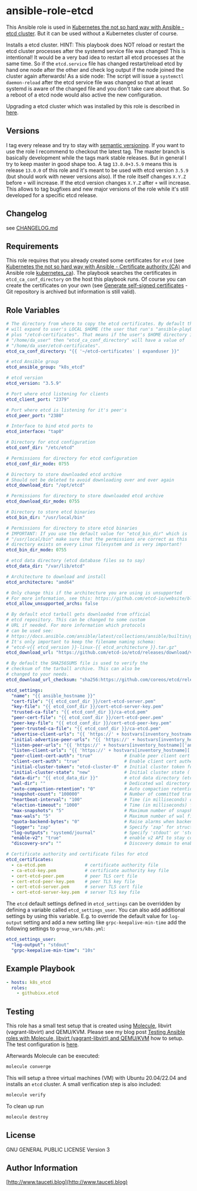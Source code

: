 ansible-role-etcd
=================

This Ansible role is used in [Kubernetes the not so hard way with Ansible - etcd cluster](https://www.tauceti.blog/post/kubernetes-the-not-so-hard-way-with-ansible-etcd/). But it can be used without a Kubernetes cluster of course.

Installs a etcd cluster. HINT: This playbook does NOT reload or restart the etcd cluster processes after the systemd service file was changed! This is intentional! It would be a very bad idea to restart all etcd processes at the same time. So if the `etcd.service` file has changed restart/reload etcd by hand one node after the other and check log output if the node joined the cluster again afterwards! As a side node: The script will issue a `systemctl daemon-reload` after the etcd service file was changed so that at least systemd is aware of the changed file and you don't take care about that. So a reboot of a etcd node would also active the new configuration.

Upgrading a etcd cluster which was installed by this role is described in [here](https://www.tauceti.blog/posts/kubernetes-the-not-so-hard-way-with-ansible-upgrading-kubernetes/#etcd).

Versions
--------

I tag every release and try to stay with [semantic versioning](http://semver.org). If you want to use the role I recommend to checkout the latest tag. The master branch is basically development while the tags mark stable releases. But in general I try to keep master in good shape too. A tag `13.0.0+3.5.9` means this is release `13.0.0` of this role and it's meant to be used with etcd version `3.5.9` (but should work with newer versions also). If the role itself changes `X.Y.Z` before `+` will increase. If the etcd version changes `X.Y.Z` after `+` will increase. This allows to tag bugfixes and new major versions of the role while it's still developed for a specific etcd release.

Changelog
---------

see [CHANGELOG.md](https://github.com/githubixx/ansible-role-etcd/blob/master/CHANGELOG.md)

Requirements
------------

This role requires that you already created some certificates for `etcd` (see [Kubernetes the not so hard way with Ansible - Certificate authority (CA)](https://www.tauceti.blog/post/kubernetes-the-not-so-hard-way-with-ansible-certificate-authority/) and Ansible role [kubernetes_ca](https://galaxy.ansible.com/githubixx/kubernetes_ca)). The playbook searches the certificates in `etcd_ca_conf_directory` on the host this playbook runs. Of course you can create the certificates on your own (see [Generate self-signed certificates](https://github.com/coreos/docs/blob/master/os/generate-self-signed-certificates.md) - Git repository is archived but information is still valid).

Role Variables
--------------

```yaml
# The directory from where to copy the etcd certificates. By default this
# will expand to user's LOCAL $HOME (the user that run's "ansible-playbook ..."
# plus "/etcd-certificates". That means if the user's $HOME directory is e.g.
# "/home/da_user" then "etcd_ca_conf_directory" will have a value of
# "/home/da_user/etcd-certificates".
etcd_ca_conf_directory: "{{ '~/etcd-certificates' | expanduser }}"

# etcd Ansible group
etcd_ansible_group: "k8s_etcd"

# etcd version
etcd_version: "3.5.9"

# Port where etcd listening for clients
etcd_client_port: "2379"

# Port where etcd is listening for it's peer's
etcd_peer_port: "2380"

# Interface to bind etcd ports to
etcd_interface: "tap0"

# Directory for etcd configuration
etcd_conf_dir: "/etc/etcd"

# Permissions for directory for etcd configuration
etcd_conf_dir_mode: 0755

# Directory to store downloaded etcd archive
# Should not be deleted to avoid downloading over and over again
etcd_download_dir: "/opt/etcd"

# Permissions for directory to store downloaded etcd archive
etcd_download_dir_mode: 0755

# Directory to store etcd binaries
etcd_bin_dir: "/usr/local/bin"

# Permissions for directory to store etcd binaries
# IMPORTANT: If you use the default value for "etcd_bin_dir" which is
# "/usr/local/bin" make sure that the permissions are correct as this
# directory exists on every Linux filesystem and is very important!
etcd_bin_dir_mode: 0755

# etcd data directory (etcd database files so to say)
etcd_data_dir: "/var/lib/etcd"

# Architecture to download and install
etcd_architecture: "amd64"

# Only change this if the architecture you are using is unsupported
# For more information, see this: https://github.com/etcd-io/website/blob/main/content/en/docs/v3.5/op-guide/supported-platform.md
etcd_allow_unsupported_archs: false

# By default etcd tarball gets downloaded from official
# etcd repository. This can be changed to some custom
# URL if needed. For more information which protocols
# can be used see:
# https://docs.ansible.com/ansible/latest/collections/ansible/builtin/get_url_module.html
# It's only important to keep the filename naming schema:
# "etcd-v{{ etcd_version }}-linux-{{ etcd_architecture }}.tar.gz"
etcd_download_url: "https://github.com/etcd-io/etcd/releases/download/v{{ etcd_version }}/etcd-v{{ etcd_version }}-linux-{{ etcd_architecture }}.tar.gz"

# By default the SHA256SUMS file is used to verify the
# checksum of the tarball archive. This can also be
# changed to your needs.
etcd_download_url_checksum: "sha256:https://github.com/coreos/etcd/releases/download/v{{ etcd_version }}/SHA256SUMS"

etcd_settings:
  "name": "{{ ansible_hostname }}"
  "cert-file": "{{ etcd_conf_dir }}/cert-etcd-server.pem"
  "key-file": "{{ etcd_conf_dir }}/cert-etcd-server-key.pem"
  "trusted-ca-file": "{{ etcd_conf_dir }}/ca-etcd.pem"
  "peer-cert-file": "{{ etcd_conf_dir }}/cert-etcd-peer.pem"
  "peer-key-file": "{{ etcd_conf_dir }}/cert-etcd-peer-key.pem"
  "peer-trusted-ca-file": "{{ etcd_conf_dir }}/ca-etcd.pem"
  "advertise-client-urls": "{{ 'https://' + hostvars[inventory_hostname]['ansible_' + etcd_interface].ipv4.address + ':' + etcd_client_port }}"
  "initial-advertise-peer-urls": "{{ 'https://' + hostvars[inventory_hostname]['ansible_' + etcd_interface].ipv4.address + ':' + etcd_peer_port }}"
  "listen-peer-urls": "{{ 'https://' + hostvars[inventory_hostname]['ansible_' + etcd_interface].ipv4.address + ':' + etcd_peer_port }}"
  "listen-client-urls": "{{ 'https://' + hostvars[inventory_hostname]['ansible_' + etcd_interface].ipv4.address + ':' + etcd_client_port + ',https://127.0.0.1:' + etcd_client_port }}"
  "peer-client-cert-auth": "true"            # Enable peer client cert authentication
  "client-cert-auth": "true"                 # Enable client cert authentication
  "initial-cluster-token": "etcd-cluster-0"  # Initial cluster token for the etcd cluster during bootstrap.
  "initial-cluster-state": "new"             # Initial cluster state ('new' or 'existing')
  "data-dir": "{{ etcd_data_dir }}"          # etcd data directory (etcd database files so to say)
  "wal-dir": ""                              # Dedicated wal directory ("" means no separated WAL directory)
  "auto-compaction-retention": "0"           # Auto compaction retention in hour. 0 means disable auto compaction.
  "snapshot-count": "100000"                 # Number of committed transactions to trigger a snapshot to disk
  "heartbeat-interval": "100"                # Time (in milliseconds) of a heartbeat interval
  "election-timeout": "1000"                 # Time (in milliseconds) for an election to timeout. See tuning documentation for details
  "max-snapshots": "5"                       # Maximum number of snapshot files to retain (0 is unlimited)
  "max-wals": "5"                            # Maximum number of wal files to retain (0 is unlimited)
  "quota-backend-bytes": "0"                 # Raise alarms when backend size exceeds the given quota (0 defaults to low space quota)
  "logger": "zap"                            # Specify ‘zap’ for structured logging or ‘capnslog’.
  "log-outputs": "systemd/journal"           # Specify 'stdout' or 'stderr' to skip journald logging even when running under systemd
  "enable-v2": "true"                        # enable v2 API to stay compatible with previous etcd 3.3.x (needed for flannel e.g.)
  "discovery-srv": ""                        # Discovery domain to enable DNS SRV discovery, leave empty to disable. If set, will override initial-cluster.

# Certificate authority and certificate files for etcd
etcd_certificates:
  - ca-etcd.pem               # certificate authority file
  - ca-etcd-key.pem           # certificate authority key file
  - cert-etcd-peer.pem        # peer TLS cert file
  - cert-etcd-peer-key.pem    # peer TLS key file
  - cert-etcd-server.pem      # server TLS cert file
  - cert-etcd-server-key.pem  # server TLS key file
```

The `etcd` default settings defined in `etcd_settings` can be overridden by defining a variable called `etcd_settings_user`. You can also add additional settings by using this variable. E.g. to override the default value for `log-output` setting and add a new setting like `grpc-keepalive-min-time` add the following settings to `group_vars/k8s.yml`:

```yaml
etcd_settings_user:
  "log-output": "stdout"
  "grpc-keepalive-min-time": "10s"
```

Example Playbook
----------------

```yaml
- hosts: k8s_etcd
  roles:
    - githubixx.etcd
```

Testing
-------

This role has a small test setup that is created using [Molecule](https://github.com/ansible-community/molecule), libvirt (vagrant-libvirt) and QEMU/KVM. Please see my blog post [Testing Ansible roles with Molecule, libvirt (vagrant-libvirt) and QEMU/KVM](https://www.tauceti.blog/posts/testing-ansible-roles-with-molecule-libvirt-vagrant-qemu-kvm/) how to setup. The test configuration is [here](https://github.com/githubixx/ansible-role-etcd/tree/master/molecule/default).

Afterwards Molecule can be executed:

```bash
molecule converge
```

This will setup a three virtual machines (VM) with Ubuntu 20.04/22.04 and installs an `etcd` cluster. A small verification step is also included:

```bash
molecule verify
```

To clean up run

```bash
molecule destroy
```

License
-------

GNU GENERAL PUBLIC LICENSE Version 3

Author Information
------------------

[http://www.tauceti.blog](http://www.tauceti.blog)
